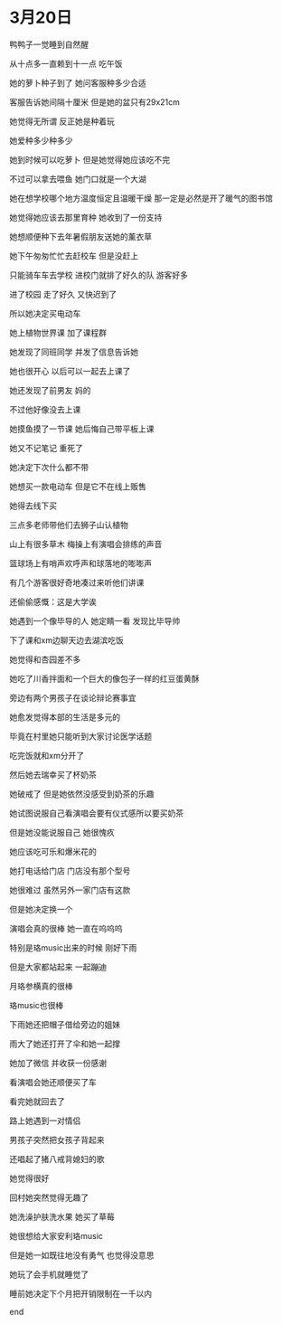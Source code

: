 # 3月20日  
鸭鸭子一觉睡到自然醒  

从十点多一直赖到十一点  吃午饭  

她的萝卜种子到了  她问客服种多少合适  

客服告诉她间隔十厘米  但是她的盆只有29x21cm  

她觉得无所谓  反正她是种着玩  

她爱种多少种多少  

她到时候可以吃萝卜  但是她觉得她应该吃不完  

不过可以拿去喂鱼  她门口就是一个大湖  

她在想学校哪个地方温度恒定且温暖干燥  那一定是必然是开了暖气的图书馆  

她觉得她应该去那里育种  她收到了一份支持  

她想顺便种下去年暑假朋友送她的薰衣草  

她下午匆匆忙忙去赶校车  但是没赶上  

只能骑车车去学校  进校门就排了好久的队  游客好多  

进了校园  走了好久  又快迟到了  

所以她决定买电动车  

她上植物世界课  加了课程群  

她发现了同班同学  并发了信息告诉她  

她也很开心  以后可以一起去上课了  

她还发现了前男友  妈的  

不过他好像没去上课  

她摸鱼摸了一节课  她后悔自己带平板上课  

她又不记笔记  重死了  

她决定下次什么都不带  

她想买一款电动车  但是它不在线上贩售  

她得去线下买  

三点多老师带他们去狮子山认植物  

山上有很多草木  梅操上有演唱会排练的声音  

篮球场上有哨声欢呼声和球落地的嘭嘭声  

有几个游客很好奇地凑过来听他们讲课  

还偷偷感慨：这是大学诶  

她遇到一个像毕导的人  她定睛一看  发现比毕导帅  

下了课和xm边聊天边去湖滨吃饭  

她觉得和杏园差不多  

她吃了川香拌面和一个巨大的像包子一样的红豆蛋黄酥  

旁边有两个男孩子在谈论辩论赛事宜  

她愈发觉得本部的生活是多元的  

毕竟在村里她只能听到大家讨论医学话题  

吃完饭就和xm分开了  

然后她去瑞幸买了杯奶茶  

她破戒了  但是她依然没感受到奶茶的乐趣  

她试图说服自己看演唱会要有仪式感所以要买奶茶  

但是她没能说服自己  她很愧疚  

她应该吃可乐和爆米花的  

她打电话给门店  门店没有那个型号  

她很难过  虽然另外一家门店有这款  

但是她决定换一个  

演唱会真的很棒  她一直在呜呜呜  

特别是珞music出来的时候  刚好下雨  

但是大家都站起来  一起蹦迪  

月珞参横真的很棒  

珞music也很棒  

下雨她还把帽子借给旁边的姐妹  

雨大了她还打开了伞和她一起撑  

她加了微信  并收获一份感谢  

看演唱会她还顺便买了车  

看完她就回去了  

路上她遇到一对情侣  

男孩子突然把女孩子背起来  

还唱起了猪八戒背媳妇的歌  

她觉得很好  

回村她突然觉得无趣了  

她洗澡护肤洗水果  她买了草莓  

她很想给大家安利珞music  

但是她一如既往地没有勇气  也觉得没意思  

她玩了会手机就睡觉了  

睡前她决定下个月把开销限制在一千以内  

end  

